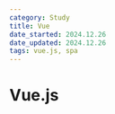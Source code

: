 ```yaml
---
category: Study
title: Vue
date_started: 2024.12.26
date_updated: 2024.12.26
tags: vue.js, spa
---
```


# Vue.js